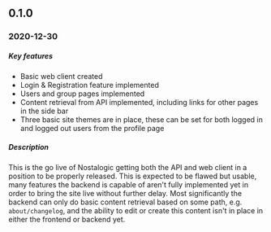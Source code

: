 ## 0.1.0
### 2020-12-30
##### Key features
- Basic web client created
- Login & Registration feature implemented
- Users and group pages implemented
- Content retrieval from API implemented, including links for other pages in the side bar
- Three basic site themes are in place, these can be set for both logged in and logged out users from the profile page

##### Description
This is the go live of Nostalogic getting both the API and web client in a position to be properly released. This is expected to be flawed but usable, many features the backend is capable of aren't fully implemented yet in order to bring the site live without further delay. Most significantly the backend can only do basic content retrieval based on some path, e.g. `about/changelog`, and the ability to edit or create this content isn't in place in either the frontend or backend yet.
